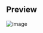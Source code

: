 ## Preview
![image](https://github.com/user-attachments/assets/6b6811fb-13b9-4d95-8dbf-b97066b2ebca)
